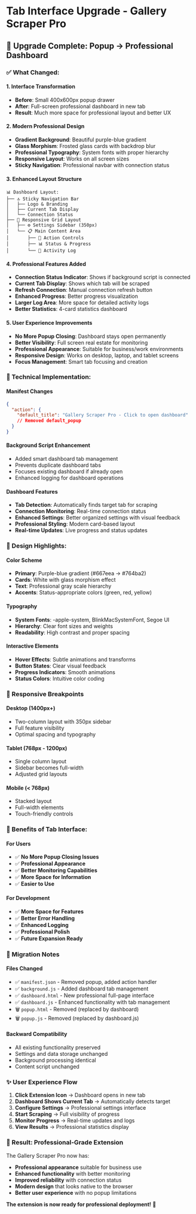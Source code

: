 # Tab Interface Upgrade - Gallery Scraper Pro

## 🎯 **Upgrade Complete: Popup → Professional Dashboard**

### **✅ What Changed:**

#### **1. Interface Transformation**
- **Before**: Small 400x600px popup drawer
- **After**: Full-screen professional dashboard in new tab
- **Result**: Much more space for professional layout and better UX

#### **2. Modern Professional Design**
- **Gradient Background**: Beautiful purple-blue gradient
- **Glass Morphism**: Frosted glass cards with backdrop blur
- **Professional Typography**: System fonts with proper hierarchy  
- **Responsive Layout**: Works on all screen sizes
- **Sticky Navigation**: Professional navbar with connection status

#### **3. Enhanced Layout Structure**
```
📊 Dashboard Layout:
├── 🔝 Sticky Navigation Bar
│   ├── Logo & Branding
│   ├── Current Tab Display  
│   └── Connection Status
├── 📱 Responsive Grid Layout
│   ├── ⚙️ Settings Sidebar (350px)
│   └── 📋 Main Content Area
│       ├── 🚀 Action Controls
│       ├── 📊 Status & Progress  
│       └── 📝 Activity Log
```

#### **4. Professional Features Added**
- **Connection Status Indicator**: Shows if background script is connected
- **Current Tab Display**: Shows which tab will be scraped
- **Refresh Connection**: Manual connection refresh button
- **Enhanced Progress**: Better progress visualization
- **Larger Log Area**: More space for detailed activity logs
- **Better Statistics**: 4-card statistics dashboard

#### **5. User Experience Improvements**
- **No More Popup Closing**: Dashboard stays open permanently
- **Better Visibility**: Full screen real estate for monitoring
- **Professional Appearance**: Suitable for business/work environments
- **Responsive Design**: Works on desktop, laptop, and tablet screens
- **Focus Management**: Smart tab focusing and creation

### **🔧 Technical Implementation:**

#### **Manifest Changes**
```json
{
  "action": {
    "default_title": "Gallery Scraper Pro - Click to open dashboard"
    // Removed default_popup
  }
}
```

#### **Background Script Enhancement**
- Added smart dashboard tab management
- Prevents duplicate dashboard tabs
- Focuses existing dashboard if already open
- Enhanced logging for dashboard operations

#### **Dashboard Features**
- **Tab Detection**: Automatically finds target tab for scraping
- **Connection Monitoring**: Real-time connection status
- **Enhanced Settings**: Better organized settings with visual feedback
- **Professional Styling**: Modern card-based layout
- **Real-time Updates**: Live progress and status updates

### **🎨 Design Highlights:**

#### **Color Scheme**
- **Primary**: Purple-blue gradient (#667eea → #764ba2)
- **Cards**: White with glass morphism effect
- **Text**: Professional gray scale hierarchy
- **Accents**: Status-appropriate colors (green, red, yellow)

#### **Typography**
- **System Fonts**: -apple-system, BlinkMacSystemFont, Segoe UI
- **Hierarchy**: Clear font sizes and weights
- **Readability**: High contrast and proper spacing

#### **Interactive Elements**
- **Hover Effects**: Subtle animations and transforms
- **Button States**: Clear visual feedback
- **Progress Indicators**: Smooth animations
- **Status Colors**: Intuitive color coding

### **📱 Responsive Breakpoints**

#### **Desktop (1400px+)**
- Two-column layout with 350px sidebar
- Full feature visibility
- Optimal spacing and typography

#### **Tablet (768px - 1200px)**  
- Single column layout
- Sidebar becomes full-width
- Adjusted grid layouts

#### **Mobile (< 768px)**
- Stacked layout
- Full-width elements
- Touch-friendly controls

### **🚀 Benefits of Tab Interface:**

#### **For Users**
- ✅ **No More Popup Closing Issues**
- ✅ **Professional Appearance**  
- ✅ **Better Monitoring Capabilities**
- ✅ **More Space for Information**
- ✅ **Easier to Use**

#### **For Development**
- ✅ **More Space for Features**
- ✅ **Better Error Handling**
- ✅ **Enhanced Logging**
- ✅ **Professional Polish**
- ✅ **Future Expansion Ready**

### **🔄 Migration Notes**

#### **Files Changed**
- ✅ `manifest.json` - Removed popup, added action handler
- ✅ `background.js` - Added dashboard tab management
- ✅ `dashboard.html` - New professional full-page interface
- ✅ `dashboard.js` - Enhanced functionality with tab management
- 🗑️ `popup.html` - Removed (replaced by dashboard)
- 🗑️ `popup.js` - Removed (replaced by dashboard.js)

#### **Backward Compatibility**
- All existing functionality preserved
- Settings and data storage unchanged
- Background processing identical
- Content script unchanged

### **✨ User Experience Flow**

1. **Click Extension Icon** → Dashboard opens in new tab
2. **Dashboard Shows Current Tab** → Automatically detects target
3. **Configure Settings** → Professional settings interface  
4. **Start Scraping** → Full visibility of progress
5. **Monitor Progress** → Real-time updates and logs
6. **View Results** → Professional statistics display

### **🎊 Result: Professional-Grade Extension**

The Gallery Scraper Pro now has:
- **Professional appearance** suitable for business use
- **Enhanced functionality** with better monitoring
- **Improved reliability** with connection status
- **Modern design** that looks native to the browser
- **Better user experience** with no popup limitations

**The extension is now ready for professional deployment!** 🚀